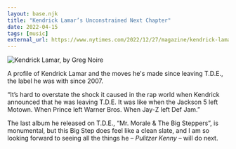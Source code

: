 ```yaml
---
layout: base.njk
title: "Kendrick Lamar’s Unconstrained Next Chapter"
date: 2022-04-15
tags: [music]
external_url: https://www.nytimes.com/2022/12/27/magazine/kendrick-lamar-dave-free.html?ref=daniel.pizza
---
```

![Kendrick Lamar, by Greg Noire](/assets/links/kendrick-lamar.webp "Kendrick Lamar, by Greg Noire")

A profile of Kendrick Lamar and the moves he's made since leaving T.D.E., the label he was with since 2007. 

“It’s hard to overstate the shock it caused in the rap world when Kendrick announced that he was leaving T.D.E. It was like when the Jackson 5 left Motown. When Prince left Warner Bros. When Jay-Z left Def Jam.”

The last album he released on T.D.E., “Mr. Morale & The Big Steppers”, is monumental, but this Big Step does feel like a clean slate, and I am so looking forward to seeing all the things he – _Pulitzer Kenny_ – will do next.